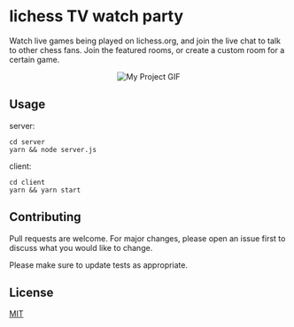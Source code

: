 # lichess TV watch party

Watch live games being played on lichess.org, and join the live chat to talk to other chess fans. Join the featured rooms, or create a custom room for a certain game.

<p align="center"> 
  <img src="/client/public/mac.gif" alt="My Project GIF" width="auto" height="auto">
</p>

## Usage

server:

```
cd server
yarn && node server.js
```

client:

```
cd client
yarn && yarn start
```

## Contributing

Pull requests are welcome. For major changes, please open an issue first to discuss what you would like to change.

Please make sure to update tests as appropriate.

## License

[MIT](https://choosealicense.com/licenses/mit/)
